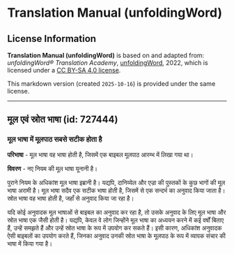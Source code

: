 # Translation Manual (unfoldingWord)

## License Information

**Translation Manual (unfoldingWord)** is based on and adapted from: _unfoldingWord® Translation Academy_, [unfoldingWord](https://unfoldingword.org/utw), 2022, which is licensed under a [CC BY-SA 4.0 license](https://creativecommons.org/licenses/by-sa/4.0/legalcode.en).

This markdown version (created `2025-10-16`) is provided under the same license.



--------------------------------

## मूल एवं स्रोत भाषा (id: 727444)

### मूल भाषा में मूलपाठ सबसे सटीक होता है

**परिभाषा** \- मूल भाषा वह भाषा होती है, जिसमें एक बाइबल मूलपाठ आरम्भ में लिखा गया था।

**विवरण** \- नए नियम की मूल भाषा यूनानी है।

पुराने नियम के अधिकांश मूल भाषा इब्रानी है। यद्यपि, दानिय्येल और एज्रा की पुस्तकों के कुछ भागों की मूल भाषा अरामी है। मूल भाषा सदैव एक सटीक भाषा होती है, जिसमें से एक सन्दर्भ का अनुवाद किया जाता है। स्रोत भाषा वह भाषा होती है, जहाँ से अनुवाद किया जा रहा है।

यदि कोई अनुवादक मूल भाषाओं से बाइबल का अनुवाद कर रहा है, तो उसके अनुवाद के लिए मूल भाषा और स्रोत भाषा एक जैसी होती है। यद्यपि, केवल वे लोग जिन्होंने मूल भाषा का अध्ययन करने में कई वर्षों बिताए हैं, उन्हें समझते हैं और उन्हें स्रोत भाषा के रूप में उपयोग कर सकते हैं। इसी कारण, अधिकांश अनुवादक ऐसी बाइबलों का उपयोग करते हैं, जिनका अनुवाद उनकी स्रोत भाषा के मूलपाठ के रूप में व्यापक संचार की भाषा में किया गया है।


